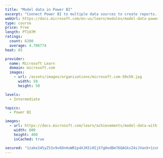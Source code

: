```yaml
---
title: "Model data in Power BI"
excerpt: "Connect Power BI to multiple data sources to create reports. Define the relationship between your data sources."
webUrl: https://docs.microsoft.com/en-us/learn/modules/model-data-power-bi/
type: course
price: Free
length: PT1H7M
ratings:
  count: 6200
  average: 4.706774
heat: 65

provider:
  name: Microsoft Learn
  domain: microsoft.com
  images:
    - url: /assets/images/organizations/microsoft.com-50x50.jpg
      width: 50
      height: 50

levels:
  - Intermediate

topics:
  - Power BI

images:
  - url: https://docs.microsoft.com/learn/achievements/model-data-with-power-bi-desktop-social.png
    width: 800
    height: 400
    isCached: true

secured: "1zake245yZ53v9v6DnHuWR1p4XJK5i0IjX7gHodBm76QAGksZ4sJVanX+1zsCRleGvmb1E78F89rcXpcY4eOjCqFvrrMtbhnDrMql0nJnQTPJDjEkIstfn/8T2wzpGqM3E6v09fCQNvcbwQOH54m06WSn+/yv6fQ/wDp30GloWd/K1uqANAMYBX2DB8beQmMxkkiZ47XgyUmzL6LWG40fAxbpQhijiUIjyihKDoKwsJ19eFwICRmUU6eANuHFnNl0QPFH3qE8Mm9wBFV2u4w7D3g9hKVn28CnK0qUJQWb/VS4OItAsIOapu6AhjVbKsCkzvtmeT5uLqgr9XATpUigEdjcvFjVZ+cavwWnyfvjOczqJPrT0yiVIV/K54WrRzfI/KqJwX33Ul7n1QYl9boz4xx8JAY5pD9SA7kMkTgfxo=;x/a5j4QBCqFS1fkYN25+rA=="
---
```


